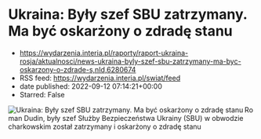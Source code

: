 # Ukraina: Były szef SBU zatrzymany. Ma być oskarżony o zdradę stanu
 - https://wydarzenia.interia.pl/raporty/raport-ukraina-rosja/aktualnosci/news-ukraina-byly-szef-sbu-zatrzymany-ma-byc-oskarzony-o-zdrade-s,nId,6280674
 - RSS feed: https://wydarzenia.interia.pl/swiat/feed
 - date published: 2022-09-12 07:14:21+00:00
 - Starred: False

<p><a href="https://wydarzenia.interia.pl/raporty/raport-ukraina-rosja/aktualnosci/news-ukraina-byly-szef-sbu-zatrzymany-ma-byc-oskarzony-o-zdrade-s,nId,6280674"><img align="left" alt="Ukraina: Były szef SBU zatrzymany. Ma być oskarżony o zdradę stanu " src="https://i.iplsc.com/ukraina-byly-szef-sbu-zatrzymany-ma-byc-oskarzony-o-zdrade-s/000G21XDB15OYS6F-C321.jpg" /></a>Roman Dudin, były szef Służby Bezpieczeństwa Ukrainy (SBU) w obwodzie charkowskim został zatrzymany i oskarżony o zdradę stanu 
